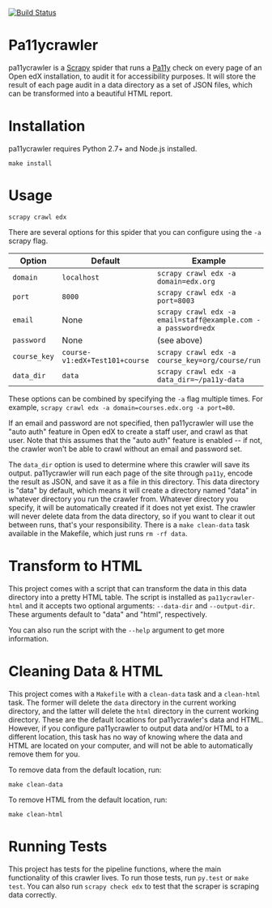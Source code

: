 [![Build Status](https://travis-ci.org/edx/pa11ycrawler.svg?branch=master)](https://travis-ci.org/edx/pa11ycrawler)

Pa11ycrawler
============

pa11ycrawler is a [Scrapy](http://doc.scrapy.org/en/latest/index.html)
spider that runs a [Pa11y](http://pa11y.org/) check on every page of an
Open edX installation, to audit it for accessibility purposes.
It will store the result of each page audit in a data directory as a set of
JSON files, which can be transformed into a beautiful HTML report.

Installation
============

pa11ycrawler requires Python 2.7+ and Node.js installed.

```
make install
```

Usage
=====

```
scrapy crawl edx
```

There are several options for this spider that you can configure using the
`-a` scrapy flag.

Option       | Default                        | Example
------------ | ------------------------------ | -------
`domain`     | `localhost`                    | `scrapy crawl edx -a domain=edx.org`
`port`       | `8000`                         | `scrapy crawl edx -a port=8003`
`email`      | None                           | `scrapy crawl edx -a email=staff@example.com -a password=edx`
`password`   | None                           | (see above)
`course_key` | `course-v1:edX+Test101+course` | `scrapy crawl edx -a course_key=org/course/run`
`data_dir`   | `data`                         | `scrapy crawl edx -a data_dir=~/pa11y-data`

These options can be combined by specifying the `-a` flag multiple times.
For example, `scrapy crawl edx -a domain=courses.edx.org -a port=80`.

If an email and password are not specified, then pa11ycrawler will use the
"auto auth" feature in Open edX to create a staff user, and crawl as that user.
Note that this assumes that the "auto auth" feature is enabled -- if not, the
crawler won't be able to crawl without an email and password set.

The `data_dir` option is used to determine where this crawler will save its
output. pa11ycrawler will run each page of the site through `pa11y`,
encode the result as JSON, and save it as a file in this directory.
This data directory is "data" by default, which means it will create a directory
named "data" in whatever directory you run the crawler from.
Whatever directory you specify, it will be automatically created if it does
not yet exist. The crawler will never delete data from the data directory,
so if you want to clear it out between runs, that's your responsibility.
There is a `make clean-data` task available in the Makefile, which just runs
`rm -rf data`.

Transform to HTML
=================

This project comes with a script that can transform the data in this
data directory into a pretty HTML table. The script is installed as
`pa11ycrawler-html` and it accepts two optional arguments: `--data-dir`
and `--output-dir`. These arguments default to "data"
and "html", respectively.

You can also run the script with the `--help` argument to get more information.

Cleaning Data & HTML
====================

This project comes with a `Makefile` with a `clean-data` task and a `clean-html`
task. The former will delete the `data` directory in the current working
directory, and the latter will delete the `html` directory in the current
working directory. These are the default locations for pa11ycrawler's data and
HTML. However, if you configure pa11ycrawler to output data and/or HTML
to a different location, this task has no way of knowing where
the data and HTML are located on your computer,
and will not be able to automatically remove them for you.

To remove data from the default location, run:
```
make clean-data
```
To remove HTML from the default location, run:
```
make clean-html
```

Running Tests
=============

This project has tests for the pipeline functions, where the main
functionality of this crawler lives. To run those tests, run `py.test` or
`make test`. You can also run `scrapy check edx` to test that the
scraper is scraping data correctly.
